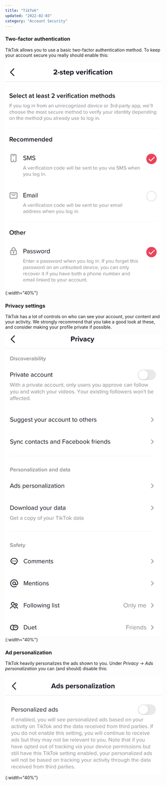 ```yaml
---
title: "TikTok"
updated: "2022-02-03"
category: "Account Security"
---
```


### Two-factor authentication

TikTok allows you to use a basic two-factor authentication method. To keep your account secure you really should enable this:

![](/assets/images/tiktok-2fa.png){:width="40%"}

### Privacy settings

TikTok has a lot of controls on who can see your account, your content and your activity. We strongly recommend that you take a good look at these, and consider making your profile private if possible.

![](/assets/images/tiktok-privacy.png){:width="40%"}


### Ad personalization

TikTok heavily personalizes the ads shown to you. Under *Privacy -> Ads personalization* you can (and should) disable this:

![](/assets/images/tiktok-ads.png){:width="40%"}
